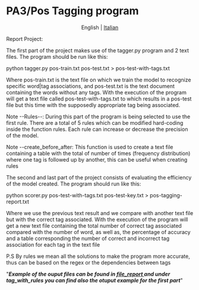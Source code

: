 # PA3/Pos Tagging program
<p align = "center">
  <span>English</span> |
  <a href = "https://github.com/romerotac/PA3/tree/master/languages/Italian"> Italian </a>
</*>

Report Project:

The first part of the project makes use of the tagger.py program and 2 text files.
The program should be run like this:

python tagger.py pos-train.txt pos-test.txt > pos-test-with-tags.txt

Where pos-train.txt is the text file on which we train the model to recognize specific word|tag associations, and pos-test.txt is the text document containing the words without any tags. With the execution of the program will get a text file called pos-test-with-tags.txt to which results in a pos-test file but this time with the supposedly appropriate tag being associated.

Note --Rules--:
During this part of the program is being selected to use the first rule. There are a total of 5 rules which can be modified hard-coding inside the function rules. Each rule can increase or decrease the precision of the model.

Note --create_before_after:
This function is used to create a text file containing a table with the total of number of times (frequency distribution) where one tag is followed up by another, this can be useful when creating rules 

The second and last part of the project consists of evaluating the efficiency of the model created.
The program should run like this:

python scorer.py pos-test-with-tags.txt pos-test-key.txt > pos-tagging-report.txt

Where we use the previous text result and we compare with another text file but with the correct tag associated. With the execution of the program will get a new text file containing the total number of correct tag associated compared with the number of word, as well as, the percentage of accuracy and a table corresponding the number of correct and incorrect tag association for each tag in the text file

P.S By rules we mean all the solutions to make the program more accurate, thus can be based on the regex or the dependencies between tags

"***Example of the ouput files can be found in <a href = "https://github.com/romerotac/PA3/tree/master/file_report"> file_report <a> and under tag_with_rules you can find also the otuput example for the first part***"
